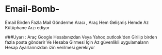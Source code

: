 # Email-Bomb-
Email Birden Fazla Mail Gönderme Aracı , Araç Hem Gelişmiş Hemde Az Kütüphane Arzı ediyor

###Uyarı :
Araç Google Hesabınızdan Veya Yahoo,outlook'den  Girilip birden fazla posta gönderir
Ve Hesaba Girmesi Için Az güvenlikli uygulamaların Hesap Ayarlarınızdan izin verilmesi gerekiyor
